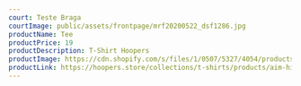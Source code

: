 ```yaml
---
court: Teste Braga
courtImage: public/assets/frontpage/mrf20200522_dsf1286.jpg
productName: Tee
productPrice: 19
productDescription: T-Shirt Hoopers
productImage: https://cdn.shopify.com/s/files/1/0507/5327/4054/products/preta_square_1800x1800.jpg?v=1631706094
productLink: https://hoopers.store/collections/t-shirts/products/aim-higher-than-the-sun-black-tee
---
```

